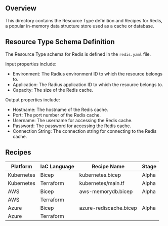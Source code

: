 ## Overview

This directory contains the Resource Type definition and Recipes for Redis, a popular in-memory data structure store used as a cache or database.

## Resource Type Schema Definition

The Resource Type schema for Redis is defined in the `redis.yaml` file. 

Input properties include:

- Environment: The Radius environment ID to which the resource belongs to.
- Application: The Radius application ID to which the resource belongs to.
- Capacity: The size of the Redis cache.

Output properties include:
- Hostname: The hostname of the Redis cache.
- Port: The port number of the Redis cache.
- Username: The username for accessing the Redis cache.
- Password: The password for accessing the Redis cache.
- Connection String: The connection string for connecting to the Redis cache.

## Recipes

|Platform| IaC Language| Recipe Name | Stage |
|---|---|---|---|
| Kubernetes | Bicep | kubernetes.bicep | Alpha |
| Kubernetes | Terraform | kubernetes/main.tf | Alpha |
| AWS | Bicep | aws-memorydb.bicep | Alpha |
| AWS | Terraform |  |  |
| Azure | Bicep | azure-rediscache.bicep | Alpha |
| Azure | Terraform |  |  |